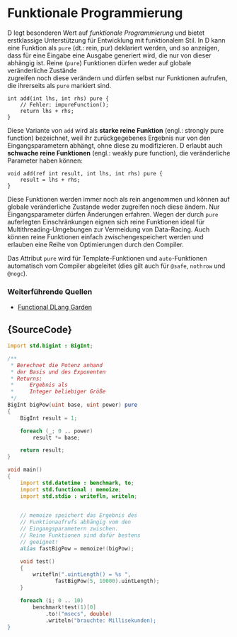 # Funktionale Programmierung

D legt besonderen Wert auf *funktionale Programmierung* und
bietet erstklassige Unterstützung für Entwicklung mit 
funktionalem Stil. 
In D kann eine Funktion als `pure` (dt.: rein, pur) deklariert
werden, und so anzeigen, dass für eine Eingabe eine Ausgabe 
generiert wird, die nur von dieser abhängig ist.
Reine (`pure`) Funktionen dürfen weder auf globale veränderliche Zustände  
zugreifen noch diese verändern und dürfen selbst nur Funktionen 
aufrufen, die ihrerseits als `pure` markiert sind.

    int add(int lhs, int rhs) pure {
        // Fehler: impureFunction();
        return lhs + rhs;
    }

Diese Variante von `add` wird als **starke reine Funktion**
(engl.: strongly pure function) bezeichnet, weil ihr 
zurückgegebenes Ergebnis nur von den Eingangsparametern 
abhängt, ohne diese zu modifizieren. D erlaubt auch **schwache
reine Funktionen** (engl.: weakly pure function),
die veränderliche Parameter haben können:

    void add(ref int result, int lhs, int rhs) pure {
        result = lhs + rhs;
    }

Diese Funktionen werden immer noch als rein angenommen und 
können auf globale veränderliche Zustande weder zugreifen
noch diese ändern. Nur Eingangsparameter dürfen Änderungen 
erfahren.
Wegen der durch `pure` auferlegten Einschränkungen eignen
sich reine Funktionen ideal für Multithreading-Umgebungen 
zur Vermeidung von Data-Racing. Auch können reine Funktionen
einfach zwischengespeichert werden und erlauben eine Reihe 
von Optimierungen durch den Compiler.

Das Attribut `pure` wird für Template-Funktionen und 
`auto`-Funktionen automatisch vom Compiler abgeleitet 
(dies gilt auch für `@safe`, `nothrow` und `@nogc`).

### Weiterführende Quellen

- [Functional DLang Garden](https://garden.dlang.io/)

## {SourceCode}

```d
import std.bigint : BigInt;

/**
 * Berechnet die Potenz anhand
 * der Basis und des Exponenten
 * Returns:
 *     Ergebnis als
 *     Integer beliebiger Größe
 */
BigInt bigPow(uint base, uint power) pure
{
    BigInt result = 1;

    foreach (_; 0 .. power)
        result *= base;

    return result;
}

void main()
{
    import std.datetime : benchmark, to;
    import std.functional : memoize;
    import std.stdio : writefln, writeln;

    
    // memoize speichert das Ergebnis des 
    // Funktionaufrufs abhängig vom den 
    // Eingangsparametern zwischen.
    // Reine Funktionen sind dafür bestens
    // geeignet!
    alias fastBigPow = memoize!(bigPow);

    void test()
    {
        writefln(".uintLength() = %s ",
        	   fastBigPow(5, 10000).uintLength);
    }

    foreach (i; 0 .. 10)
        benchmark!test(1)[0]
        	.to!("msecs", double)
        	.writeln("brauchte: Millisekunden);          
}
```

